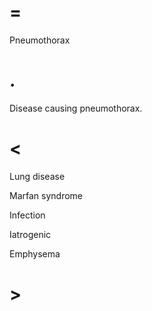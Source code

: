 # =

Pneumothorax

# .

Disease causing pneumothorax.

# <

Lung disease

Marfan syndrome

Infection

Iatrogenic

Emphysema

# >
